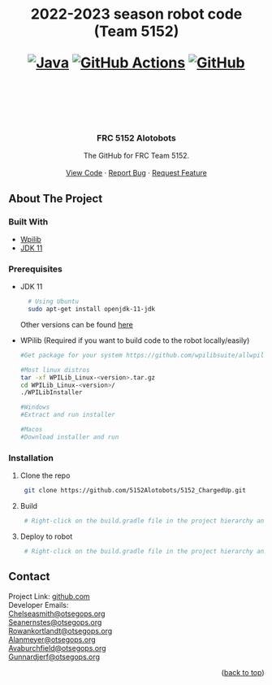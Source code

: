 <h1 align="center">2022-2023 season robot code (Team 5152)<br>

[![Java](https://img.shields.io/badge/java-%23ED8B00.svg?style=for-the-badge&logo=java&logoColor=white)](https://jdk.java.net/11/)
[![GitHub Actions](https://img.shields.io/badge/github%20actions-%232671E5.svg?style=for-the-badge&logo=githubactions&logoColor=white)](https://github.com/5152Alotobots/5152_ChargedUp/actions)
[![GitHub](https://img.shields.io/badge/github-%23121011.svg?style=for-the-badge&logo=github&logoColor=white)](https://github.com/5152Alotobots/5152_ChargedUp)

<br>
    </h1>
<!-- PROJECT LOGO -->
<br />
<div align="center">
  <a href="https://github.com/5152Alotobots">
    <!--<img src="https://upload.wikimedia.org/wikipedia/commons/thumb/e/ee/Aperture_Science.svg/1200px-Aperture_Science.svg.png" alt="Logo" width="200"
    height="200">-->
  </a>

<h3 align="center">FRC 5152 Alotobots</h3>

  <p align="center">
    The GitHub for FRC Team 5152.
    <br />
    <br />
    <a href="https://github.com/5152Alotobots/5152_ChargedUp">View Code</a>
    ·
    <a href="https://github.com/5152Alotobots/5152_ChargedUp/issues">Report Bug</a>
    ·
    <a href="https://github.com/5152Alotobots/5152_ChargedUp/issues">Request Feature</a>
  </p>
</div>

<!-- TABLE OF CONTENTS -->
<!--
<details>
  <summary>Table of Contents</summary>
  <ol>
    <li>
      <a href="#about-the-project">About The Project</a>
      <ul>
        <li><a href="#built-with">Built With</a></li>
      </ul>
    </li>
    <li>
      <a href="#getting-started">Getting Started</a>
      <ul>
        <li><a href="#prerequisites">Prerequisites</a></li>
        <li><a href="#installation">Installation</a></li>
      </ul>
    </li>
    <li><a href="#usage">Usage</a></li>
    <li><a href="#roadmap">Roadmap</a></li>
    <li><a href="#contributing">Contributing</a></li>
    <li><a href="#license">License</a></li>
    <li><a href="#contact">Contact</a></li>
    <li><a href="#acknowledgments">Acknowledgments</a></li>
  </ol>
</details>
-->

<!-- ABOUT THE PROJECT -->
## About The Project

### Built With
* [Wpilib](https://wpilib.org/)
* [JDK 11](https://jdk.java.net/11/)

### Prerequisites

* JDK 11
  ```sh
    # Using Ubuntu
    sudo apt-get install openjdk-11-jdk
  ```
  Other versions can be found <a href="https://jdk.java.net/">here</a>

* WPilib (Required if you want to build code to the robot locally/easily)
  ```sh
  #Get package for your system https://github.com/wpilibsuite/allwpilib/releases/

  #Most linux distros
  tar -xf WPILib_Linux-<version>.tar.gz
  cd WPILib_Linux-<version>/
  ./WPILibInstaller

  #Windows
  #Extract and run installer

  #Macos
  #Download installer and run
  ```
### Installation

1. Clone the repo
   ```sh
    git clone https://github.com/5152Alotobots/5152_ChargedUp.git
   ```

2. Build
   ```sh
    # Right-click on the build.gradle file in the project hierarchy and select “Build Robot Code”
   ```

3. Deploy to robot
   ```sh
    # Right-click on the build.gradle file in the project hierarchy and select “Deploy to robot”
   ```

<!-- USAGE EXAMPLES
## Usage
Use this space to show useful examples of how a project can be used. Additional screenshots, code examples and demos work well in this space. You may also link to more resources.
_For more examples, please refer to the [Documentation](https://example.com)_
<p align="right">(<a href="#top">back to top</a>)</p>
-->

<!-- CONTACT -->
## Contact


Project Link: [github.com](https://github.com/5152Alotobots/5152_ChargedUp)<br>
Developer Emails:<br>
Chelseasmith@otsegops.org<br>
Seanernstes@otsegops.org<br>
Rowankortlandt@otsegops.org<br>
Alanmeyer@otsegops.org<br>
Avaburchfield@otsegops.org<br>
Gunnardjerf@otsegops.org<br>

<!-- ACKNOWLEDGMENTS -->
<p align="right">(<a href="#top">back to top</a>)</p>
